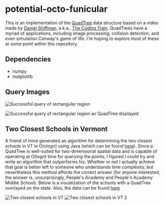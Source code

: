 # potential-octo-funicular

This is an implementation of the [QuadTree](https://en.wikipedia.org/wiki/Quadtree) data structure based on a video made by [Daniel Shiffman](https://shiffman.net/), a.k.a., [The Coding Train](https://thecodingtrain.com/). QuadTrees have a myriad of applications, including image processing, collision detection, and even simulation Conway's game of life. I'm hoping to explore most of these at some point within this repository.

## Dependencies
* numpy
* matplotlib


## Query Images
![Successful query of rectangular region](https://github.com/sdawley1/potential-octo-funicular/blob/main/images/query_success.png?raw=true)

![Successful query of rectangular region w/ QuadTree displayed](https://github.com/sdawley1/potential-octo-funicular/blob/main/images/query_success_outlines.png?raw=true)


## Two Closest Schools in Vermont
A friend of mine generated an algorithm for determining the two closest schools in VT in O(nlogn) using Java (which can be found [here](https://github.com/jamiehax/closest-schools)). Since a QuadTree is well-suited for two-dimensional spatial data and is capable of operating at O(logn) time for querying the points, I figured I could try and write an algorithm that outperforms his. Whether or not I actually achieve that goal is better left to someone who understands time complexity, but nevertheless this method affords the correct answer (for anyone interested, the answer is, unsurprisingly, People's Academy and People's Academy Middle School). Below is a visualization of the schools with a QuadTree overlayed on the state. Also, the data can be found [here](https://geodata.vermont.gov/)

![Two closest schools in VT](https://github.com/sdawley1/potential-octo-funicular/blob/main/images/closest_schools.png?raw=true)
![Two closest schools in VT 2](https://github.com/sdawley1/potential-octo-funicular/blob/main/images/closest_schools_zoom.png?raw=true)

